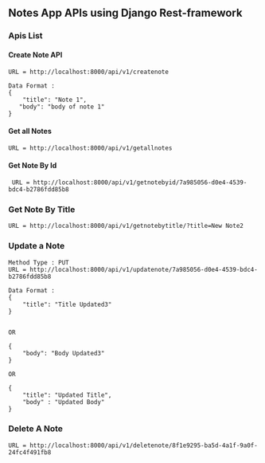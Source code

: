 ## Notes App APIs using Django Rest-framework

### Apis List
  

#### Create  Note API 

    URL = http://localhost:8000/api/v1/createnote

    Data Format : 
    { 
        "title": "Note 1", 
       "body": "body of note 1"
    }



#### Get all Notes
    
    URL = http://localhost:8000/api/v1/getallnotes


#### Get Note By Id
     
     URL = http://localhost:8000/api/v1/getnotebyid/7a985056-d0e4-4539-bdc4-b2786fdd85b8


### Get Note By Title

    URL = http://localhost:8000/api/v1/getnotebytitle/?title=New Note2


###  Update a Note

    Method Type : PUT
    URL = http://localhost:8000/api/v1/updatenote/7a985056-d0e4-4539-bdc4-b2786fdd85b8

    Data Format : 
    {
        "title": "Title Updated3"
    }


    OR

    {
        "body": "Body Updated3"
    }

    OR 

    { 
        "title": "Updated Title", 
        "body" : "Updated Body"
    }



### Delete  A Note

    URL = http://localhost:8000/api/v1/deletenote/8f1e9295-ba5d-4a1f-9a0f-24fc4f491fb8